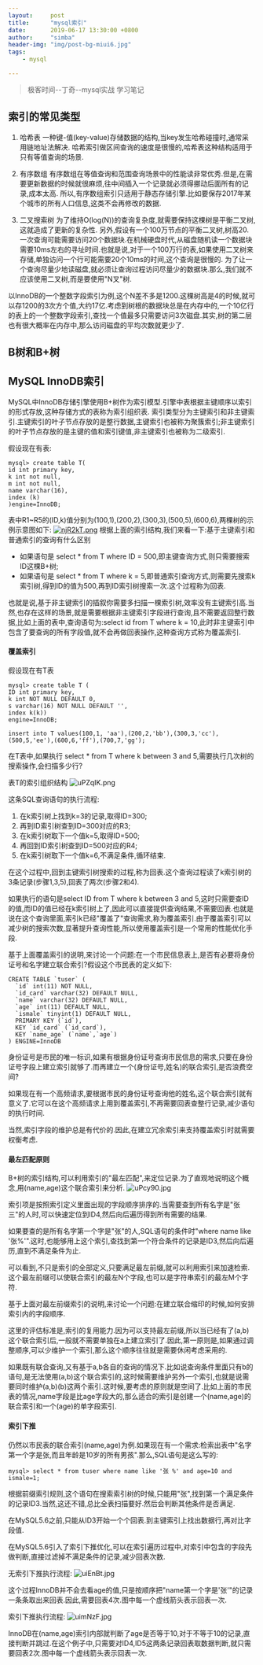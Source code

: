 ```yaml
---
layout:     post
title:      "mysql索引"
date:       2019-06-17 13:30:00 +0800
author:     "simba"
header-img: "img/post-bg-miui6.jpg"
tags:
    - mysql

---
```


> 极客时间--丁奇--mysql实战 学习笔记

##	索引的常见类型
1.	哈希表	一种键-值(key-value)存储数据的结构,当key发生哈希碰撞时,通常采用链地址法解决.
哈希索引做区间查询的速度是很慢的,哈希表这种结构适用于只有等值查询的场景.

2.	有序数组	有序数组在等值查询和范围查询场景中的性能读非常优秀.但是,在需要更新数据的时候就很麻烦,往中间插入一个记录就必须得挪动后面所有的记录,成本太高.
所以,有序数组索引只适用于静态存储引擎.比如要保存2017年某个城市的所有人口信息,这类不会再修改的数据.

3.	二叉搜索树	为了维持O(log(N))的查询复杂度,就需要保持这棵树是平衡二叉树,这就造成了更新的复杂性.
另外,假设有一个100万节点的平衡二叉树,树高20.一次查询可能需要访问20个数据块.在机械硬盘时代,从磁盘随机读一个数据块需要10ms左右的寻址时间.也就是说,对于一个100万行的表,如果使用二叉树来存储,单独访问一个行可能需要20个10ms的时间,这个查询是很慢的.
为了让一个查询尽量少地读磁盘,就必须让查询过程访问尽量少的数据块.那么,我们就不应该使用二叉树,而是要使用"N叉"树.


以InnoDB的一个整数字段索引为例,这个N差不多是1200.这棵树高是4的时候,就可以存1200的3次方个值,大约17亿.考虑到树根的数据块总是在内存中的,一个10亿行的表上的一个整数字段索引,查找一个值最多只需要访问3次磁盘.其实,树的第二层也有很大概率在内存中,那么访问磁盘的平均次数就更少了.

##	B树和B+树




##	MySQL InnoDB索引
MySQL中InnoDB存储引擎使用B+树作为索引模型.引擎中表根据主键顺序以索引的形式存放,这种存储方式的表称为索引组织表.
索引类型分为主键索引和非主键索引.主键索引的叶子节点存放的是整行数据,主键索引也被称为聚簇索引;非主键索引的叶子节点存放的是主键的值和索引键值,非主键索引也被称为二级索引.

假设现在有表:

```
mysql> create table T(
id int primary key, 
k int not null, 
m int not null,
name varchar(16),
index (k)
)engine=InnoDB;
```

表中R1~R5的(ID,k)值分别为(100,1),(200,2),(300,3),(500,5),(600,6),两棵树的示例示意图如下:
[![njR2kT.png](https://s2.ax1x.com/2019/09/20/njR2kT.png)](https://imgchr.com/i/njR2kT)
根据上面的索引结构,我们来看一下:基于主键索引和普通索引的查询有什么区别
*	如果语句是 select * from T where ID = 500,即主键查询方式,则只需要搜索ID这棵B+树;
*	如果语句是 select * from T where k = 5,即普通索引查询方式,则需要先搜索k索引树,得到ID的值为500,再到ID索引树搜索一次.这个过程称为回表.

也就是说,基于非主键索引的插叙你需要多扫描一棵索引树,效率没有主键索引高.当然,也存在这样的场景,就是需要根据非主键索引字段进行查询,且不需要返回整行数据,比如上面的表中,查询语句为:select id from T where k = 10,此时非主键索引中包含了要查询的所有字段值,就不会再做回表操作,这种查询方式称为覆盖索引.



####	覆盖索引
假设现在有T表
```
mysql> create table T (
ID int primary key,
k int NOT NULL DEFAULT 0, 
s varchar(16) NOT NULL DEFAULT '',
index k(k))
engine=InnoDB;

insert into T values(100,1, 'aa'),(200,2,'bb'),(300,3,'cc'),(500,5,'ee'),(600,6,'ff'),(700,7,'gg');
```

在T表中,如果执行 select * from T where k between 3 and 5,需要执行几次树的搜索操作,会扫描多少行?

表T的索引组织结构
![uPZqIK.png](https://s2.ax1x.com/2019/09/23/uPZqIK.png)

这条SQL查询语句的执行流程:
1.	在k索引树上找到k=3的记录,取得ID=300;
2.	再到ID索引树查到ID=300对应的R3;
3.	在k索引树取下一个值k=5,取得ID=500;
4.	再回到ID索引树查到ID=500对应的R4;
5.	在k索引树取下一个值k=6,不满足条件,循环结束.

在这个过程中,回到主键索引树搜索的过程,称为回表.这个查询过程读了k索引树的3条记录(步骤1,3,5),回表了两次(步骤2和4).

如果执行的语句是select ID from T where k between 3 and 5,这时只需要查ID的值,而ID的值已经在k索引树上了,因此可以直接提供查询结果,不需要回表.也就是说在这个查询里面,索引k已经"覆盖了"查询需求,称为覆盖索引.由于覆盖索引可以减少树的搜索次数,显著提升查询性能,所以使用覆盖索引是一个常用的性能优化手段.


基于上面覆盖索引的说明,来讨论一个问题:在一个市民信息表上,是否有必要将身份证号和名字建立联合索引?假设这个市民表的定义如下:
```
CREATE TABLE `tuser` (
  `id` int(11) NOT NULL,
  `id_card` varchar(32) DEFAULT NULL,
  `name` varchar(32) DEFAULT NULL,
  `age` int(11) DEFAULT NULL,
  `ismale` tinyint(1) DEFAULT NULL,
  PRIMARY KEY (`id`),
  KEY `id_card` (`id_card`),
  KEY `name_age` (`name`,`age`)
) ENGINE=InnoDB
```

身份证号是市民的唯一标识,如果有根据身份证号查询市民信息的需求,只要在身份证号字段上建立索引就够了.而再建立一个(身份证号,姓名)的联合索引,是否浪费空间?

如果现在有一个高频请求,要根据市民的身份证号查询他的姓名,这个联合索引就有意义了.它可以在这个高频请求上用到覆盖索引,不再需要回表查整行记录,减少语句的执行时间.

当然,索引字段的维护总是有代价的.因此,在建立冗余索引来支持覆盖索引时就需要权衡考虑.


####	最左匹配原则
B+树的索引结构,可以利用索引的"最左匹配",来定位记录.为了直观地说明这个概念,用(name,age)这个联合索引来分析.
![uPcy90.jpg](https://s2.ax1x.com/2019/09/23/uPcy90.jpg)

索引项是按照索引定义里面出现的字段顺序排序的.当需要查到所有名字是"张三"的人时,可以快速定位到ID4,然后向后遍历得到所有需要的结果.

如果要查的是所有名字第一个字是"张"的人,SQL语句的条件时"where name like '张%'".这时,也能够用上这个索引,查找到第一个符合条件的记录是ID3,然后向后遍历,直到不满足条件为止.

可以看到,不只是索引的全部定义,只要满足最左前缀,就可以利用索引来加速检索.这个最左前缀可以使联合索引的最左N个字段,也可以是字符串索引的最左M个字符.

基于上面对最左前缀索引的说明,来讨论一个问题:在建立联合缩印的时候,如何安排索引内的字段顺序.

这里的评估标准是,索引的复用能力.因为可以支持最左前缀,所以当已经有了(a,b)这个联合索引后,一般就不需要单独在a上建立索引了.因此,第一原则是,如果通过调整顺序,可以少维护一个索引,那么这个顺序往往就是需要休闲考虑采用的.

如果既有联合查询,又有基于a,b各自的查询的情况下.比如说查询条件里面只有b的语句,是无法使用(a,b)这个联合索引的,这时候需要维护另外一个索引,也就是说需要同时维护(a,b)(b)这两个索引.这时候,要考虑的原则就是空间了.比如上面的市民表的情况,name字段是比age字段大的,那么适合的索引是创建一个(name,age)的联合索引和一个(age)的单字段索引.



####	索引下推
仍然以市民表的联合索引(name,age)为例.如果现在有一个需求:检索出表中"名字第一个字是张,而且年龄是10岁的所有男孩".那么,SQL语句是这么写的:
```
mysql> select * from tuser where name like '张 %' and age=10 and ismale=1;
```

根据前缀索引规则,这个语句在搜索索引树的时候,只能用"张",找到第一个满足条件的记录ID3.当然,这还不错,总比全表扫描要好.然后会判断其他条件是否满足.

在MySQL5.6之前,只能从ID3开始一个个回表.到主键索引上找出数据行,再对比字段值.

在MySQL5.6引入了索引下推优化,可以在索引遍历过程中,对索引中包含的字段先做判断,直接过滤掉不满足条件的记录,减少回表次数.

无索引下推执行流程:
![uiEnBt.jpg](https://s2.ax1x.com/2019/09/23/uiEnBt.jpg)

这个过程InnoDB并不会去看age的值,只是按顺序把"name第一个字是'张'"的记录一条条取出来回表.因此,需要回表4次.图中每一个虚线箭头表示回表一次.

索引下推执行流程:
![uimNzF.jpg](https://s2.ax1x.com/2019/09/23/uimNzF.jpg)

InnoDB在(name,age)索引内部就判断了age是否等于10,对于不等于10的记录,直接判断并跳过.在这个例子中,只需要对ID4,ID5这两条记录回表取数据判断,就只需要回表2次.图中每一个虚线箭头表示回表一次.